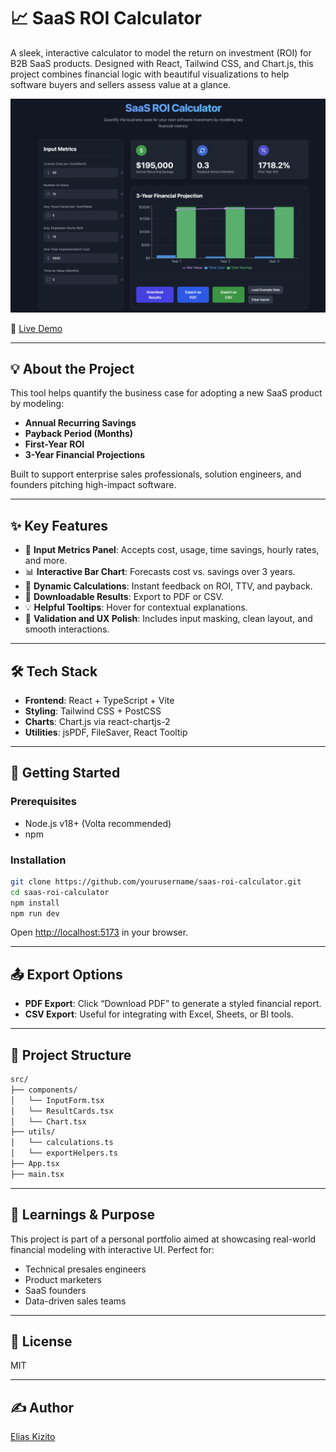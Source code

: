 # 📈 SaaS ROI Calculator

A sleek, interactive calculator to model the return on investment (ROI) for B2B SaaS products. Designed with React, Tailwind CSS, and Chart.js, this project combines financial logic with beautiful visualizations to help software buyers and sellers assess value at a glance.

![Screenshot of the application](./screenshot.png)

🚀 [Live Demo](https://saas-roi-calculator.netlify.app/)

---

## 💡 About the Project

This tool helps quantify the business case for adopting a new SaaS product by modeling:

- **Annual Recurring Savings**
- **Payback Period (Months)**
- **First-Year ROI**
- **3-Year Financial Projections**

Built to support enterprise sales professionals, solution engineers, and founders pitching high-impact software.

---

## ✨ Key Features

- 🔢 **Input Metrics Panel**: Accepts cost, usage, time savings, hourly rates, and more.
- 📊 **Interactive Bar Chart**: Forecasts cost vs. savings over 3 years.
- 🧠 **Dynamic Calculations**: Instant feedback on ROI, TTV, and payback.
- 💾 **Downloadable Results**: Export to PDF or CSV.
- 💡 **Helpful Tooltips**: Hover for contextual explanations.
- 🧪 **Validation and UX Polish**: Includes input masking, clean layout, and smooth interactions.

---

## 🛠️ Tech Stack

- **Frontend**: React + TypeScript + Vite
- **Styling**: Tailwind CSS + PostCSS
- **Charts**: Chart.js via react-chartjs-2
- **Utilities**: jsPDF, FileSaver, React Tooltip

---

## 🚀 Getting Started

### Prerequisites

- Node.js v18+ (Volta recommended)
- npm

### Installation

```bash
git clone https://github.com/yourusername/saas-roi-calculator.git
cd saas-roi-calculator
npm install
npm run dev
```

Open [http://localhost:5173](http://localhost:5173) in your browser.

---

## 📤 Export Options

- **PDF Export**: Click “Download PDF” to generate a styled financial report.
- **CSV Export**: Useful for integrating with Excel, Sheets, or BI tools.

---

## 📁 Project Structure

```bash
src/
├── components/
│   └── InputForm.tsx
│   └── ResultCards.tsx
│   └── Chart.tsx
├── utils/
│   └── calculations.ts
│   └── exportHelpers.ts
├── App.tsx
├── main.tsx
```

---

## 🧠 Learnings & Purpose

This project is part of a personal portfolio aimed at showcasing real-world financial modeling with interactive UI. Perfect for:
- Technical presales engineers
- Product marketers
- SaaS founders
- Data-driven sales teams

---

## 📜 License

MIT

---

## ✍️ Author

[Elias Kizito](https://eliaskizito.com) 
